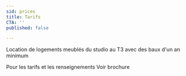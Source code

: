 ```yaml
---
sid: prices
title: Tarifs
CTA: ''
published: false

---
```

Location de logements meublés du studio au T3 avec des baux d'un an minimum

Pour les tarifs et les renseignements Voir brochure